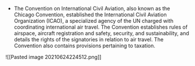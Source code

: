- The Convention on International Civil Aviation, also known as the Chicago Convention, established the International Civil Aviation Organization (ICAO), a specialized agency of the UN charged with coordinating international air travel. The Convention establishes rules of airspace, aircraft registration and safety, security, and sustainability, and details the rights of the signatories in relation to air travel. The Convention also contains provisions pertaining to taxation. 

![[Pasted image 20210624224512.png]]